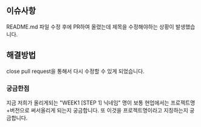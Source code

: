 ## 이슈사항
README.md 파일 수정 후에 PR하여 올렸는데 제목을 수정해야하는 상황이 발생했습니다.

## 해결방법
close pull request을 통해서 다시 수정할 수 있게 되었습니다.

### 궁금한점
지금 저희가 올리게되는 "WEEK1 [STEP 1] 닉네임" 명이 보통 현업에서는 프로젝트명+버전으로 써서올리게 되는지 궁금합니다. 또 이것을 프로젝트명이라고 지칭하는지 궁금합니다.  
